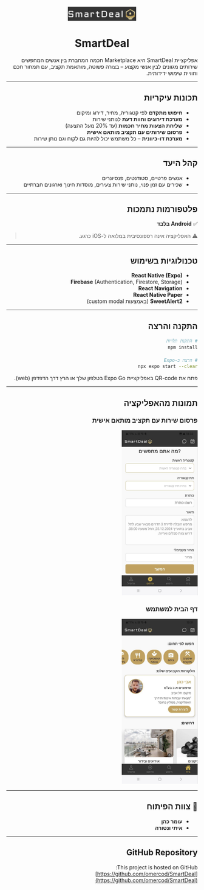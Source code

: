 <div dir="rtl">

<p align="center">
  <img src="./assets/logo/logo2.png" alt="SmartDeal Logo" width="180"/>
</p>

<h1 align="center">SmartDeal</h1>

אפליקציית SmartDeal היא Marketplace חכמה המחברת בין אנשים המחפשים שירותים מגוונים לבין אנשי מקצוע – בצורה פשוטה, מותאמת תקציב, עם תמחור חכם וחוויית שימוש ידידותית.

---

## תכונות עיקריות

- **חיפוש מתקדם** לפי קטגוריה, מחיר, דירוג ומיקום
- **מערכת דירוגים וחוות דעת** לנותני שירות
- **שליחת הצעות מחיר חכמות** (עד 20% מעל ההצעה)
- **פרסום שירותים עם תקציב מותאם אישית**
- **מערכת דו-כיוונית** – כל משתמש יכול להיות גם לקוח וגם נותן שירות

---

## קהל היעד

- אנשים פרטיים, סטודנטים, פנסיונרים
- שכירים עם זמן פנוי, נותני שירות צעירים, מוסדות חינוך וארגונים חברתיים

---

## פלטפורמות נתמכות

✅ **Android בלבד**

> ⚠️ האפליקציה אינה רספונסיבית במלואה ל-iOS כרגע.

---

## טכנולוגיות בשימוש

- **React Native (Expo)**
- **Firebase** (Authentication, Firestore, Storage)
- **React Navigation**
- **React Native Paper**
- **SweetAlert2** (באמצעות custom modal)

---

## התקנה והרצה

```bash
# התקנת תלויות
npm install

# הרצה ב-Expo
npx expo start --clear
```

פתח את QR-code באפליקציית Expo Go בטלפון שלך או הרץ דרך הדפדפן (web).

---

## תמונות מהאפליקציה

### פרסום שירות עם תקציב מותאם אישית

<img src="./assets/images/postScreen.jpg" alt="פרסום שירות" width="200"/>

### דף הבית למשתמש

<img src="./assets/images/HomeScreen.jpg" alt="דף הבית" width="200"/>

---

## 👥 צוות הפיתוח

- **עומר כהן**
- **איתי ונטורה**

---

## GitHub Repository

This project is hosted on GitHub:  
[https://github.com/omercod/SmartDeal](https://github.com/omercod/SmartDeal)

</div>
